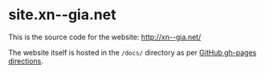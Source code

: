 # site.xn--gia.net

This is the source code for the website: http://xn--gia.net/

The website itself is hosted in the `/docs/` directory as per [GitHub gh-pages directions](https://help.github.com/en/articles/configuring-a-publishing-source-for-github-pages).
